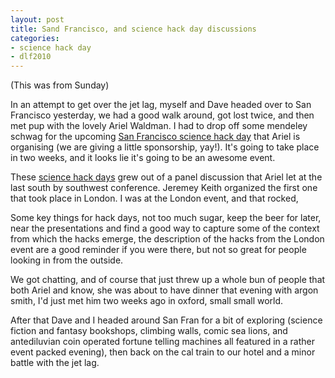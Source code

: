 ```yaml
---
layout: post
title: Sand Francisco, and science hack day discussions
categories:
- science hack day
- dlf2010
---
```


(This was from Sunday)

In an attempt to get over the jet lag, myself and Dave headed over to San Francisco yesterday, we had a good walk around, got lost twice, and then met pup with the lovely Ariel Waldman. I had to drop off some mendeley schwag for the upcoming [San Francisco science hack day][shdsf] that Ariel is organising (we are giving a little sponsorship, yay!). It's going to take place in two weeks, and it looks lie it's going to be an awesome event.

These [science hack days][shd] grew out of a panel discussion that Ariel let at the last south by southwest conference. Jeremey Keith organized the first one that took place in London.  I was at the London event, and that rocked, 

Some key things for hack days,  not too much sugar, keep the beer for later, near the presentations and find a good way to capture some of the context from which the hacks emerge, the description of the hacks from the London event are a good reminder if you were there, but not so great for people looking in from the outside.

We got chatting, and of course that just threw up a whole bun of people that both Ariel and know, she was about to have dinner that evening with argon smith, I'd just met him two weeks ago in oxford, small small world.

After that Dave and I headed around San Fran for a bit of exploring (science fiction and fantasy bookshops, climbing walls, comic sea lions, and antediluvian coin operated fortune telling machines all featured in a rather event packed evening), then back on the cal train to our hotel and a minor battle with the jet lag.

[shdsf]: http://sf.sciencehackday.com/
[shd]: http://sciencehackday.com/
 
